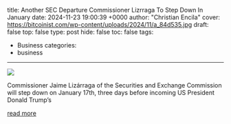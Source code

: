 title: Another SEC Departure Commissioner Lizrraga To Step Down In January
date: 2024-11-23 19:00:39 +0000
author: "Christian Encila"
cover: https://bitcoinist.com/wp-content/uploads/2024/11/a_84d535.jpg
draft: false
top: false
type: post
hide: false
toc: false
tags:
  - Business
categories:
  - business
---

![](https://bitcoinist.com/wp-content/uploads/2024/11/a_84d535.jpg)

Commissioner Jaime Lizárraga of the Securities and Exchange Commission will step down on January 17th, three days before incoming US President Donald Trump’s

[read more](https://bitcoinist.com/another-sec-exit-commissioner-to-quit-in-january/)
